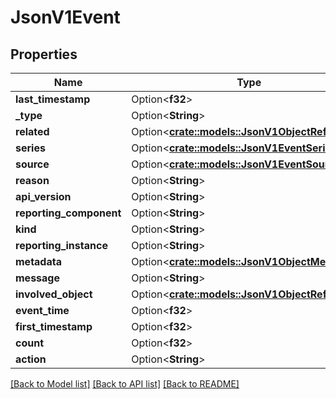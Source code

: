 # JsonV1Event

## Properties

Name | Type | Description | Notes
------------ | ------------- | ------------- | -------------
**last_timestamp** | Option<**f32**> |  | [optional]
**_type** | Option<**String**> |  | [optional]
**related** | Option<[**crate::models::JsonV1ObjectReference**](json_V1ObjectReference.md)> |  | [optional]
**series** | Option<[**crate::models::JsonV1EventSeries**](json_V1EventSeries.md)> |  | [optional]
**source** | Option<[**crate::models::JsonV1EventSource**](json_V1EventSource.md)> |  | [optional]
**reason** | Option<**String**> |  | [optional]
**api_version** | Option<**String**> |  | [optional]
**reporting_component** | Option<**String**> |  | [optional]
**kind** | Option<**String**> |  | [optional]
**reporting_instance** | Option<**String**> |  | [optional]
**metadata** | Option<[**crate::models::JsonV1ObjectMeta**](json_V1ObjectMeta.md)> |  | [optional]
**message** | Option<**String**> |  | [optional]
**involved_object** | Option<[**crate::models::JsonV1ObjectReference**](json_V1ObjectReference.md)> |  | [optional]
**event_time** | Option<**f32**> |  | [optional]
**first_timestamp** | Option<**f32**> |  | [optional]
**count** | Option<**f32**> |  | [optional]
**action** | Option<**String**> |  | [optional]

[[Back to Model list]](../README.md#documentation-for-models) [[Back to API list]](../README.md#documentation-for-api-endpoints) [[Back to README]](../README.md)


